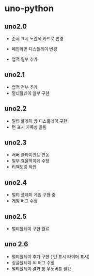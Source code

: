 # uno-python
## uno2.0
+ 순서 표시 노란색 카드로 변경

+ 메인화면 디스플레이 변경

+ 업적 일부 추가

## uno2.1
+ 업적 전부 추가
+ 멀티플레이 일부 구현 

## uno2.2
+ 멀티 플레이 방 디스플레이 구현
+ 턴 표시 가독성 올림
## uno2.3
+ 서버 클라이언트 연동
+ 일부 효율적이게 수정
+ 리팩토링 작업
## uno2.4
+ 멀티 플레이 게임 구현 중
+ 게임 버그 수정
## uno2.5
+ 멀티플레이 구현 완료
## uno 2.6
+ 멀티플레이 추가 구현 ( 턴 표시 타이머 표시)
+ 싱글플레이 AI 버그 수정
+ 멀티플레이 결과 창 우노버튼 필요
